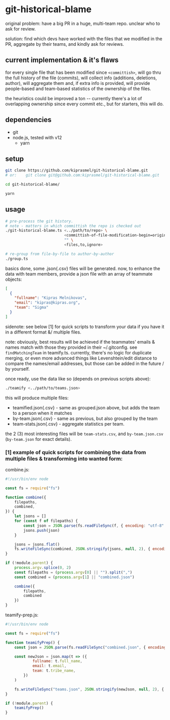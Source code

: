 # git-historical-blame

original problem:
have a big PR in a huge, multi-team repo. unclear who to ask for review.

solution:
find which devs have worked with the files that we modified in the PR,
aggregate by their teams, and kindly ask for reviews.

## current implementation & it's flaws 

for every single file that has been modified since `<committish>`,
will go thru the full history of the file (commits),
will collect info (additions, deletions, author), 
will aggregate them and, if extra info is provided,
will provide people-based and team-based statistics
of the ownership of the files.

the heuristics could be improved a ton --
currently there's a lot of overlapping ownership since every commit etc.,
but for starters, this will do.

## dependencies

- git
- node.js, tested with v12
	- yarn

## setup

```sh
git clone https://github.com/kiprasmel/git-historical-blame.git
# or:    git clone git@github.com:kiprasmel/git-historical-blame.git

cd git-historical-blame/

yarn
```

## usage

```sh
# pre-process the git history.
# note - matters in which committish the repo is checked out
./git-historical-blame.ts <../path/to/repo> \
                          <committish-of-file-modification-begin=origin/master> \
                          "" \
                          <files,to,ignore>

# re-group from file-by-file to author-by-author
./group.ts
```

basics done, some .json{.csv} files will be generated.
now, to enhance the data with team members,
provide a json file with an array of teammate objects:

```json
[
  {
    "fullname": "Kipras Melnikovas",
    "email": "kipras@kipras.org",
    "team": "Sigma"
  }
]
```

sidenote: see below [1] for quick scripts to transform your data 
if you have it in a different format &/ multiple files.

note: obviously, best results will be achieved
if the teammates' emails & names match
with those they provided in their ~/.gitconfig.
see `findMatchingTeam` in teamify.ts.
currently, there's no logic for duplicate merging,
or even more advanced things like Levenshtein/edit distance
to compare the names/email addresses, but those can be added
in the future / by yourself.

once ready, use the data like so (depends on previous scripts above):

```sh
./teamify <../path/to/teams.json>
```

this will produce multiple files:
- teamified.json{.csv} - same as grouped.json above, but adds the team to a person when it matches
- by-team.json{.csv} - same as previous, but also grouped by the team
- team-stats.json{.csv} - aggregate statistics per team.

the 2 (3) most interesting files will be `team-stats.csv`,
and `by-team.json.csv` (`by-team.json` for exact details).

### [1] example of quick scripts for combining the data from multiple files & transforming into wanted form:

combine.js:

```js
#!/usr/bin/env node

const fs = require("fs")

function combine({
	filepaths,
	combined,
}) {
	let jsons = []
	for (const f of filepaths) {
		const json = JSON.parse(fs.readFileSync(f, { encoding: "utf-8" }))
		jsons.push(json)
	}

	jsons = jsons.flat()
	fs.writeFileSync(combined, JSON.stringify(jsons, null, 2), { encoding: "utf-8" })
}

if (!module.parent) {
	process.argv.splice(0, 2)
	const filepaths = (process.argv[0] || "").split(",")
	const combined = (process.argv[1] || "combined.json")

	combine({
		filepaths,
		combined
	})
}
```

teamify-prep.js:

```js
#!/usr/bin/env node

const fs = require("fs")

function teamifyPrep() {
	const json = JSON.parse(fs.readFileSync("combined.json", { encoding: "utf-8" }))

	const newJson = json.map(t => ({
			fullname: t.full_name,
			email: t.email,
			team: t.tribe_name,
		})
	)

	fs.writeFileSync("teams.json", JSON.stringify(newJson, null, 2), { encoding: "utf-8" })
}

if (!module.parent) {
	teamifyPrep()
}
```

